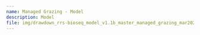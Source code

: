 ```yaml
---
name: Managed Grazing - Model
description: Model
file: img/drawdown_rrs-bioseq_model_v1.1b_master_managed_grazing_mar2020.xlsm
---
```

